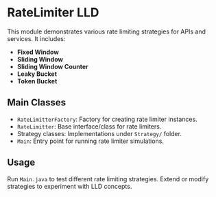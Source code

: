 # RateLimiter LLD

This module demonstrates various rate limiting strategies for APIs and services. It includes:

- **Fixed Window**
- **Sliding Window**
- **Sliding Window Counter**
- **Leaky Bucket**
- **Token Bucket**

## Main Classes
- `RateLimitterFactory`: Factory for creating rate limiter instances.
- `RateLimitter`: Base interface/class for rate limiters.
- Strategy classes: Implementations under `Strategy/` folder.
- `Main`: Entry point for running rate limiter simulations.

## Usage
Run `Main.java` to test different rate limiting strategies. Extend or modify strategies to experiment with LLD concepts.
